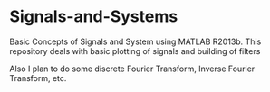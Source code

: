 # Signals-and-Systems
Basic Concepts of Signals and System using MATLAB R2013b.
This repository deals with basic plotting of signals and building of filters

Also I plan to do some discrete Fourier Transform, Inverse Fourier Transform, etc.

